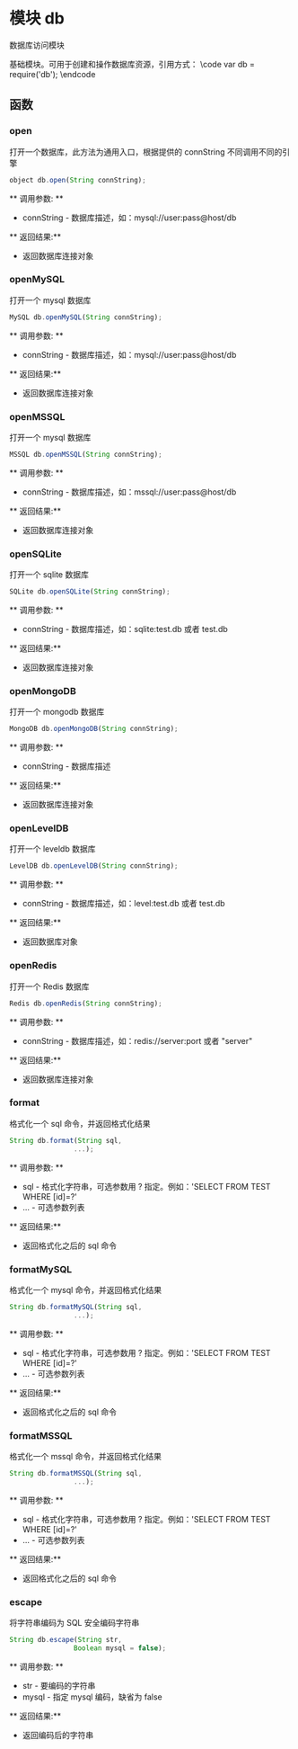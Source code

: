 # 模块 db
数据库访问模块

基础模块。可用于创建和操作数据库资源，引用方式：
\code
var db = require(&#39;db&#39;);
\endcode
## 函数
        
### open
打开一个数据库，此方法为通用入口，根据提供的 connString 不同调用不同的引擎
```JavaScript
object db.open(String connString);
```

** 调用参数: **
* connString - 数据库描述，如：mysql://user:pass\@host/db

** 返回结果:**
* 返回数据库连接对象

### openMySQL
打开一个 mysql 数据库
```JavaScript
MySQL db.openMySQL(String connString);
```

** 调用参数: **
* connString - 数据库描述，如：mysql://user:pass\@host/db

** 返回结果:**
* 返回数据库连接对象

### openMSSQL
打开一个 mysql 数据库
```JavaScript
MSSQL db.openMSSQL(String connString);
```

** 调用参数: **
* connString - 数据库描述，如：mssql://user:pass\@host/db

** 返回结果:**
* 返回数据库连接对象

### openSQLite
打开一个 sqlite 数据库
```JavaScript
SQLite db.openSQLite(String connString);
```

** 调用参数: **
* connString - 数据库描述，如：sqlite:test.db 或者 test.db

** 返回结果:**
* 返回数据库连接对象

### openMongoDB
打开一个 mongodb 数据库
```JavaScript
MongoDB db.openMongoDB(String connString);
```

** 调用参数: **
* connString - 数据库描述

** 返回结果:**
* 返回数据库连接对象

### openLevelDB
打开一个 leveldb 数据库
```JavaScript
LevelDB db.openLevelDB(String connString);
```

** 调用参数: **
* connString - 数据库描述，如：level:test.db 或者 test.db

** 返回结果:**
* 返回数据库对象

### openRedis
打开一个 Redis 数据库
```JavaScript
Redis db.openRedis(String connString);
```

** 调用参数: **
* connString - 数据库描述，如：redis://server:port 或者 &#34;server&#34;

** 返回结果:**
* 返回数据库连接对象

### format
格式化一个 sql 命令，并返回格式化结果
```JavaScript
String db.format(String sql,
                ...);
```

** 调用参数: **
* sql - 格式化字符串，可选参数用 ? 指定。例如：&#39;SELECT FROM TEST WHERE [id]=?&#39;
* ... - 可选参数列表

** 返回结果:**
* 返回格式化之后的 sql 命令

### formatMySQL
格式化一个 mysql 命令，并返回格式化结果
```JavaScript
String db.formatMySQL(String sql,
                ...);
```

** 调用参数: **
* sql - 格式化字符串，可选参数用 ? 指定。例如：&#39;SELECT FROM TEST WHERE [id]=?&#39;
* ... - 可选参数列表

** 返回结果:**
* 返回格式化之后的 sql 命令

### formatMSSQL
格式化一个 mssql 命令，并返回格式化结果
```JavaScript
String db.formatMSSQL(String sql,
                ...);
```

** 调用参数: **
* sql - 格式化字符串，可选参数用 ? 指定。例如：&#39;SELECT FROM TEST WHERE [id]=?&#39;
* ... - 可选参数列表

** 返回结果:**
* 返回格式化之后的 sql 命令

### escape
将字符串编码为 SQL 安全编码字符串
```JavaScript
String db.escape(String str,
                Boolean mysql = false);
```

** 调用参数: **
* str - 要编码的字符串
* mysql - 指定 mysql 编码，缺省为 false

** 返回结果:**
* 返回编码后的字符串

